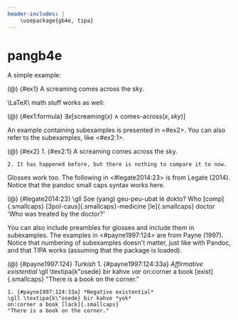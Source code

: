 ```yaml
---
header-includes: |
    \usepackage{gb4e, tipa}
---
```


# pangb4e

A simple example:

(@) {#ex1} A screaming comes across the sky.

\LaTeX\ math stuff works as well:

(@) {#ex1:formula} $\exists x[\text{screaming}(x) \wedge \text{comes-across}(x, \textit{sky})]$

An example containing subexamples is presented in <#ex2>. You can also refer to the subexamples, like <#ex2:1>.

(@) {#ex2}
    1. {#ex2:1} A screaming comes across the sky.

    2. It has happened before, but there is nothing to compare it to now.

Glosses work too. The following in <#legate2014:23> is from Legate (2014). Notice that the pandoc small caps syntax works here.

(@) {#legate2014:23}
    \gll Soe (yang) geu-peu-ubat lé dokto?
         Who [comp]{.smallcaps} [3pol-caus]{.smallcaps}-medicine [le]{.smallcaps} doctor
         'Who was treated by the doctor?'

You can also include preambles for glosses and include them in subexamples. The examples in <#payne1997:124> are from Payne (1997). Notice that numbering of subexamples doesn't matter, just like with Pandoc, and that TIPA works (assuming that the package is loaded).

(@) {#payne1997:124} *Turkish*
    1. {#payne1997:124:33a} *Affirmative existential*
    \gll \textipa{k\"osede} bir kahve *var*
    on:corner a book [exist]{.smallcaps}
    "There is a book on the corner."

    1. {#payne1997:124:33a} *Negative existential*
    \gll \textipa{k\"osede} bir kahve *yok*
    on:corner a book [lack]{.smallcaps}
    "There is a book on the corner."
